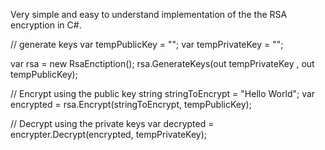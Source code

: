 Very simple and easy to understand implementation of the the RSA encryption in C#.

// generate keys
var tempPublicKey = "";
var tempPrivateKey = "";

var rsa = new RsaEnctiption();
rsa.GenerateKeys(out tempPrivateKey , out tempPublicKey);

// Encrypt using the public key
string stringToEncrypt = "Hello World";
var encrypted = rsa.Encrypt(stringToEncrypt, tempPublicKey);

// Decrypt using the private keys
var decrypted = encrypter.Decrypt(encrypted, tempPrivateKey);